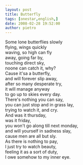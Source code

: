 ```yaml
---
layout: post
title: Butterfly
tags: [onestar,english,]
date: 2008-02-28 19:52:00
author: pietro
---
```

Some lone butterflies slowly<br/>flying, wings quickly<br/>waving, so high can fly<br/>away, going far by,<br/>touching direct sky,<br/>noone can catch it, why?<br/>Cause it'sa a butterfly,<br/>and will forever slip away,<br/>after so many desperate try,<br/>it will manage anyway<br/>to go up to skies every day.<br/>There's nothing you can say,<br/>you can just stop and in grass lay,<br/>trying to watch it, and cry.<br/>And was it thursday,<br/>was it friday,<br/>you won't go along till next monday,<br/>and will yourself in sadness slay,<br/>cause men are all but sly.<br/>As there is nothing to pay,<br/>I just try to watch beauty,<br/>feeling it as a sort of duty,<br/>I owe somehow to my inner eye.
